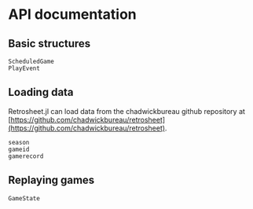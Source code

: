 # API documentation


## Basic structures
```@docs
ScheduledGame
PlayEvent
```


## Loading data

Retrosheet.jl can load data from the chadwickbureau github repository at [https://github.com/chadwickbureau/retrosheet](https://github.com/chadwickbureau/retrosheet).

```@docs
season
gameid
gamerecord
```




## Replaying games

```@docs
GameState
```